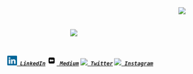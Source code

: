 <img align="right" src="https://visitor-badge.laobi.icu/badge?page_id=farhanlabib.farhanlabib">

<h1 align="center">
  <a href="https://git.io/typing-svg">
    <img src="https://readme-typing-svg.herokuapp.com/?lines=Hello,+There!+👋;This+is+Farhan+Labib..;Nice+to+meet+you!&center=true&size=30">
  </a>
</h1>

<!-- Social icons section -->
<h5 align="center">
  <code>
    <a href="https://www.linkedin.com/in/farhan-labib/" title="LinkedIn Profile"><img width="22" src="images/linkedin.svg"> LinkedIn</a></code>
  <code><a href="https://medium.com/@farhan-labib" title="Medium"><img width="22" src="images/medium.png"> Medium</a></code>
  <code><a href="https://twitter.com/farhan_labib4" title="Twitter Profile"><img width="22" src="images/twitter.svg"> Twitter</a></code>
  <code><a href="https://www.hackerrank.com/farhan_labib4" title="Instagram Profile"><img width="22" src="images/hackerrank.svg"> Instagram</a></code>
</h5>
<br>




<!--
**farhanlabib/farhanlabib** is a ✨ _special_ ✨ repository because its `README.md` (this file) appears on your GitHub profile.

Here are some ideas to get you started:

- 🔭 I’m currently working on ...
- 🌱 I’m currently learning ...
- 👯 I’m looking to collaborate on ...
- 🤔 I’m looking for help with ...
- 💬 Ask me about ...
- 📫 How to reach me: ...
- 😄 Pronouns: ...
- ⚡ Fun fact: ...
-->
